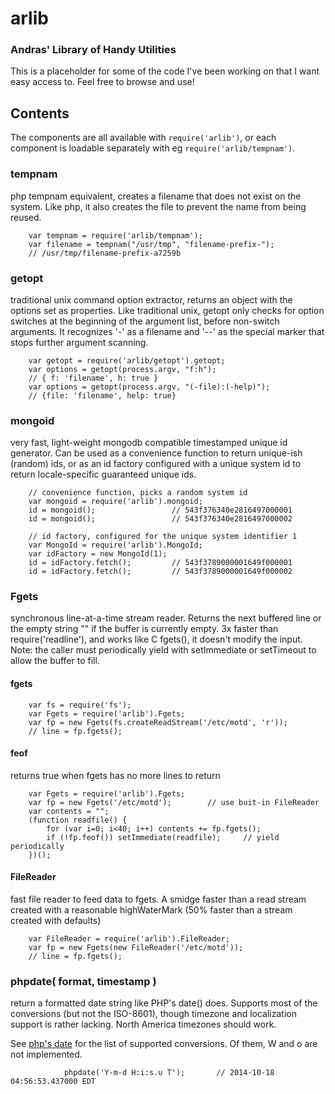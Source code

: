 # arlib

### Andras' Library of Handy Utilities

This is a placeholder for some of the code I've been working on
that I want easy access to.  Feel free to browse and use!

## Contents

The components are all available with `require('arlib')`, or each component
is loadable separately with eg `require('arlib/tempnam')`.

### tempnam

php tempnam equivalent, creates a filename that does not exist on the
system.  Like php, it also creates the file to prevent the name from
being reused.

        var tempnam = require('arlib/tempnam');
        var filename = tempnam("/usr/tmp", "filename-prefix-");
        // /usr/tmp/filename-prefix-a7259b

### getopt

traditional unix command option extractor, returns an object with the options
set as properties.  Like traditional unix, getopt only checks for option
switches at the beginning of the argument list, before non-switch arguments.
It recognizes '-' as a filename and '--' as the special marker that stops
further argument scanning.

        var getopt = require('arlib/getopt').getopt;
        var options = getopt(process.argv, "f:h");
        // { f: 'filename', h: true }
        var options = getopt(process.argv, "(-file):(-help)");
        // {file: 'filename', help: true}

### mongoid

very fast, light-weight mongodb compatible timestamped unique id
generator.  Can be used as a convenience function to return unique-ish
(random) ids, or as an id factory configured with a unique system id
to return locale-specific guaranteed unique ids.

        // convenience function, picks a random system id
        var mongoid = require('arlib').mongoid;
        id = mongoid();                 // 543f376340e2816497000001
        id = mongoid();                 // 543f376340e2816497000002

        // id factory, configured for the unique system identifier 1
        var MongoId = require('arlib').MongoId;
        var idFactory = new MongoId(1);
        id = idFactory.fetch();         // 543f3789000001649f000001
        id = idFactory.fetch();         // 543f3789000001649f000002

### Fgets

synchronous line-at-a-time stream reader.  Returns the next buffered
line or the empty string "" if the buffer is currently empty.  3x faster
than require('readline'), and works like C fgets(), it doesn't modify
the input.  Note: the caller must periodically yield with setImmediate
or setTimeout to allow the buffer to fill.

#### fgets

        var fs = require('fs');
        var Fgets = require('arlib').Fgets;
        var fp = new Fgets(fs.createReadStream('/etc/motd', 'r'));
        // line = fp.fgets();

#### feof

returns true when fgets has no more lines to return

        var Fgets = require('arlib').Fgets;
        var fp = new Fgets('/etc/motd');        // use buit-in FileReader
        var contents = "";
        (function readfile() {
            for (var i=0; i<40; i++) contents += fp.fgets();
            if (!fp.feof()) setImmediate(readfile);     // yield periodically
        })();

#### FileReader

fast file reader to feed data to fgets.  A smidge faster than a read stream
created with a reasonable highWaterMark (50% faster than a stream created with
defaults)

        var FileReader = require('arlib').FileReader;
        var fp = new Fgets(new FileReader('/etc/motd'));
        // line = fp.fgets();

### phpdate( format, timestamp )

return a formatted date string like PHP's date() does.  Supports most of the
conversions (but not the ISO-8601), though timezone and localization support
is rather lacking.  North America timezones should work.

See [php's date](http://php.net/manual/en/function.date.php) for the list of
supported conversions.  Of them, W and o are not implemented.

                phpdate('Y-m-d H:i:s.u T');       // 2014-10-18 04:56:53.437000 EDT
